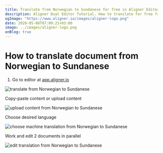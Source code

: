 ```yaml
---
title: Translate from Norwegian to Sundanese for free in Aligner Editor
description: Aligner Dual Editor Tutorial. How to translate for free from Norwegian to Sundanese. Aligner is multilingual document management platform. 
ogImage: "https://www.aligner.io/images/aligner-logo.png"
date: 2020-05-06T07:09:21+03:00
image: ../images/aligner-logo.png
onBlog: true
---
```


# How to translate document from Norwegian to Sundanese

1. Go to editor at [app.aligner.io](https://app.aligner.io "Aligner App web page")

![translate from Norwegian to Sundanese](../aligner-blank-editor.png "translate from Norwegian to Sundanese")

Copy-paste content or upload content

![upload content from Norwegian to Sundanese](../aligner-uploaded-document.png "upload content from Norwegian to Sundanese")

Choose desired language

![choose machine translation from Norwegian to Sundanese](../aligner-language-dropdown.png "choose machine translation from Norwegian to Sundanese")

Work and edit 2 documents in parallel

![edit translation from Norwegian to Sundanese](../aligner-double-sitded-editor.png "edit translation from Norwegian to Sundanese")

